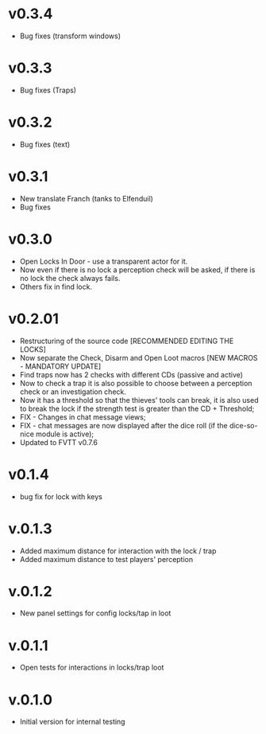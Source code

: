 # v0.3.4
* Bug fixes (transform windows)

# v0.3.3
* Bug fixes (Traps)

# v0.3.2
* Bug fixes (text)

# v0.3.1
* New translate Franch (tanks to Elfenduil)
* Bug fixes

# v0.3.0
* Open Locks In Door - use a transparent actor for it.
* Now even if there is no lock a perception check will be asked, if there is no lock the check always fails.
* Others fix in find lock.

# v0.2.01
* Restructuring of the source code [RECOMMENDED EDITING THE LOCKS]
* Now separate the Check, Disarm and Open Loot macros [NEW MACROS - MANDATORY UPDATE]
* Find traps now has 2 checks with different CDs (passive and active)
* Now to check a trap it is also possible to choose between a perception check or an investigation check.
* Now it has a threshold so that the thieves' tools can break, it is also used to break the lock if the strength test is greater than the CD + Threshold;
* FIX - Changes in chat message views;
* FIX - chat messages are now displayed after the dice roll (if the dice-so-nice module is active);
* Updated to FVTT v0.7.6

# v0.1.4
* bug fix for lock with keys

# v.0.1.3
* Added maximum distance for interaction with the lock / trap
* Added maximum distance to test players' perception

# v.0.1.2
* New panel settings for config locks/tap in loot

# v.0.1.1
* Open tests for interactions in locks/trap loot

# v.0.1.0
* Initial version for internal testing